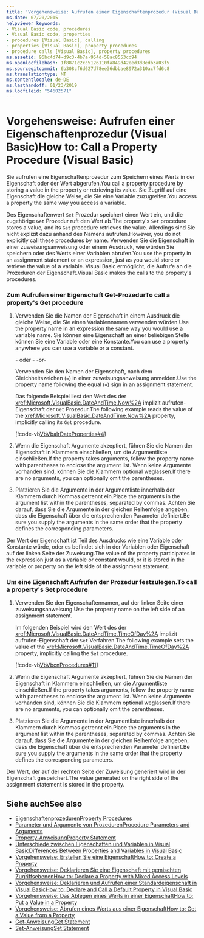 ```yaml
---
title: 'Vorgehensweise: Aufrufen einer Eigenschaftenprozedur (Visual Basic)'
ms.date: 07/20/2015
helpviewer_keywords:
- Visual Basic code, procedures
- Visual Basic code, properties
- procedures [Visual Basic], calling
- properties [Visual Basic], property procedures
- procedure calls [Visual Basic], property procedures
ms.assetid: 96bc4d74-d9c3-4b7a-954d-58ac8553cd94
ms.openlocfilehash: 1f8871c2cc5126110fa849d42eed3d8edb3a03f5
ms.sourcegitcommit: 6b308cf6d627d78ee36dbbae8972a310ac7fd6c8
ms.translationtype: MT
ms.contentlocale: de-DE
ms.lasthandoff: 01/23/2019
ms.locfileid: "54602571"
---
```

# <a name="how-to-call-a-property-procedure-visual-basic"></a><span data-ttu-id="d4a86-102">Vorgehensweise: Aufrufen einer Eigenschaftenprozedur (Visual Basic)</span><span class="sxs-lookup"><span data-stu-id="d4a86-102">How to: Call a Property Procedure (Visual Basic)</span></span>
<span data-ttu-id="d4a86-103">Sie aufrufen eine Eigenschaftenprozedur zum Speichern eines Werts in der Eigenschaft oder der Wert abgerufen.</span><span class="sxs-lookup"><span data-stu-id="d4a86-103">You call a property procedure by storing a value in the property or retrieving its value.</span></span> <span data-ttu-id="d4a86-104">Sie Zugriff auf eine Eigenschaft die gleiche Weise, die Sie eine Variable zuzugreifen.</span><span class="sxs-lookup"><span data-stu-id="d4a86-104">You access a property the same way you access a variable.</span></span>  
  
 <span data-ttu-id="d4a86-105">Des Eigenschaftenwert `Set` Prozedur speichert einen Wert ein, und die zugehörige `Get` Prozedur ruft den Wert ab.</span><span class="sxs-lookup"><span data-stu-id="d4a86-105">The property's `Set` procedure stores a value, and its `Get` procedure retrieves the value.</span></span> <span data-ttu-id="d4a86-106">Allerdings sind Sie nicht explizit dazu anhand des Namens aufrufen.</span><span class="sxs-lookup"><span data-stu-id="d4a86-106">However, you do not explicitly call these procedures by name.</span></span> <span data-ttu-id="d4a86-107">Verwenden Sie die Eigenschaft in einer zuweisungsanweisung oder einem Ausdruck, wie würden Sie speichern oder des Werts einer Variablen abrufen.</span><span class="sxs-lookup"><span data-stu-id="d4a86-107">You use the property in an assignment statement or an expression, just as you would store or retrieve the value of a variable.</span></span> <span data-ttu-id="d4a86-108">Visual Basic ermöglicht, die Aufrufe an die Prozeduren der Eigenschaft.</span><span class="sxs-lookup"><span data-stu-id="d4a86-108">Visual Basic makes the calls to the property's procedures.</span></span>  
  
### <a name="to-call-a-propertys-get-procedure"></a><span data-ttu-id="d4a86-109">Zum Aufrufen einer Eigenschaft Get-Prozedur</span><span class="sxs-lookup"><span data-stu-id="d4a86-109">To call a property's Get procedure</span></span>  
  
1.  <span data-ttu-id="d4a86-110">Verwenden Sie die Namen der Eigenschaft in einem Ausdruck die gleiche Weise, die Sie einen Variablennamen verwenden würden.</span><span class="sxs-lookup"><span data-stu-id="d4a86-110">Use the property name in an expression the same way you would use a variable name.</span></span> <span data-ttu-id="d4a86-111">Sie können eine Eigenschaft an einer beliebigen Stelle können Sie eine Variable oder eine Konstante.</span><span class="sxs-lookup"><span data-stu-id="d4a86-111">You can use a property anywhere you can use a variable or a constant.</span></span>  
  
     <span data-ttu-id="d4a86-112">- oder - </span><span class="sxs-lookup"><span data-stu-id="d4a86-112">-or-</span></span>  
  
     <span data-ttu-id="d4a86-113">Verwenden Sie den Namen der Eigenschaft, nach dem Gleichheitszeichen (`=`) in einer zuweisungsanweisung anmelden.</span><span class="sxs-lookup"><span data-stu-id="d4a86-113">Use the property name following the equal (`=`) sign in an assignment statement.</span></span>  
  
     <span data-ttu-id="d4a86-114">Das folgende Beispiel liest den Wert des der <xref:Microsoft.VisualBasic.DateAndTime.Now%2A> implizit aufrufen-Eigenschaft der `Get` Prozedur.</span><span class="sxs-lookup"><span data-stu-id="d4a86-114">The following example reads the value of the <xref:Microsoft.VisualBasic.DateAndTime.Now%2A> property, implicitly calling its `Get` procedure.</span></span>  
  
     [!code-vb[VbVbalrDateProperties#4](./codesnippet/VisualBasic/how-to-call-a-property-procedure_1.vb)]  
  
2.  <span data-ttu-id="d4a86-115">Wenn die Eigenschaft Argumente akzeptiert, führen Sie die Namen der Eigenschaft in Klammern einschließen, um die Argumentliste einschließen.</span><span class="sxs-lookup"><span data-stu-id="d4a86-115">If the property takes arguments, follow the property name with parentheses to enclose the argument list.</span></span> <span data-ttu-id="d4a86-116">Wenn keine Argumente vorhanden sind, können Sie die Klammern optional weglassen.</span><span class="sxs-lookup"><span data-stu-id="d4a86-116">If there are no arguments, you can optionally omit the parentheses.</span></span>  
  
3.  <span data-ttu-id="d4a86-117">Platzieren Sie die Argumente in der Argumentliste innerhalb der Klammern durch Kommas getrennt ein.</span><span class="sxs-lookup"><span data-stu-id="d4a86-117">Place the arguments in the argument list within the parentheses, separated by commas.</span></span> <span data-ttu-id="d4a86-118">Achten Sie darauf, dass Sie die Argumente in der gleichen Reihenfolge angeben, dass die Eigenschaft über die entsprechenden Parameter definiert.</span><span class="sxs-lookup"><span data-stu-id="d4a86-118">Be sure you supply the arguments in the same order that the property defines the corresponding parameters.</span></span>  
  
 <span data-ttu-id="d4a86-119">Der Wert der Eigenschaft ist Teil des Ausdrucks wie eine Variable oder Konstante würde, oder es befindet sich in der Variablen oder Eigenschaft auf der linken Seite der Zuweisung.</span><span class="sxs-lookup"><span data-stu-id="d4a86-119">The value of the property participates in the expression just as a variable or constant would, or it is stored in the variable or property on the left side of the assignment statement.</span></span>  
  
### <a name="to-call-a-propertys-set-procedure"></a><span data-ttu-id="d4a86-120">Um eine Eigenschaft Aufrufen der Prozedur festzulegen.</span><span class="sxs-lookup"><span data-stu-id="d4a86-120">To call a property's Set procedure</span></span>  
  
1.  <span data-ttu-id="d4a86-121">Verwenden Sie den Eigenschaftennamen, auf der linken Seite einer zuweisungsanweisung.</span><span class="sxs-lookup"><span data-stu-id="d4a86-121">Use the property name on the left side of an assignment statement.</span></span>  
  
     <span data-ttu-id="d4a86-122">Im folgenden Beispiel wird den Wert des der <xref:Microsoft.VisualBasic.DateAndTime.TimeOfDay%2A> implizit aufrufen-Eigenschaft der `Set` Verfahren.</span><span class="sxs-lookup"><span data-stu-id="d4a86-122">The following example sets the value of the <xref:Microsoft.VisualBasic.DateAndTime.TimeOfDay%2A> property, implicitly calling the `Set` procedure.</span></span>  
  
     [!code-vb[VbVbcnProcedures#11](./codesnippet/VisualBasic/how-to-call-a-property-procedure_2.vb)]  
  
2.  <span data-ttu-id="d4a86-123">Wenn die Eigenschaft Argumente akzeptiert, führen Sie die Namen der Eigenschaft in Klammern einschließen, um die Argumentliste einschließen.</span><span class="sxs-lookup"><span data-stu-id="d4a86-123">If the property takes arguments, follow the property name with parentheses to enclose the argument list.</span></span> <span data-ttu-id="d4a86-124">Wenn keine Argumente vorhanden sind, können Sie die Klammern optional weglassen.</span><span class="sxs-lookup"><span data-stu-id="d4a86-124">If there are no arguments, you can optionally omit the parentheses.</span></span>  
  
3.  <span data-ttu-id="d4a86-125">Platzieren Sie die Argumente in der Argumentliste innerhalb der Klammern durch Kommas getrennt ein.</span><span class="sxs-lookup"><span data-stu-id="d4a86-125">Place the arguments in the argument list within the parentheses, separated by commas.</span></span> <span data-ttu-id="d4a86-126">Achten Sie darauf, dass Sie die Argumente in der gleichen Reihenfolge angeben, dass die Eigenschaft über die entsprechenden Parameter definiert.</span><span class="sxs-lookup"><span data-stu-id="d4a86-126">Be sure you supply the arguments in the same order that the property defines the corresponding parameters.</span></span>  
  
 <span data-ttu-id="d4a86-127">Der Wert, der auf der rechten Seite der Zuweisung generiert wird in der Eigenschaft gespeichert.</span><span class="sxs-lookup"><span data-stu-id="d4a86-127">The value generated on the right side of the assignment statement is stored in the property.</span></span>  
  
## <a name="see-also"></a><span data-ttu-id="d4a86-128">Siehe auch</span><span class="sxs-lookup"><span data-stu-id="d4a86-128">See also</span></span>
- [<span data-ttu-id="d4a86-129">Eigenschaftenprozeduren</span><span class="sxs-lookup"><span data-stu-id="d4a86-129">Property Procedures</span></span>](./property-procedures.md)
- [<span data-ttu-id="d4a86-130">Parameter und Argumente von Prozeduren</span><span class="sxs-lookup"><span data-stu-id="d4a86-130">Procedure Parameters and Arguments</span></span>](./procedure-parameters-and-arguments.md)
- [<span data-ttu-id="d4a86-131">Property-Anweisung</span><span class="sxs-lookup"><span data-stu-id="d4a86-131">Property Statement</span></span>](../../../../visual-basic/language-reference/statements/property-statement.md)
- [<span data-ttu-id="d4a86-132">Unterschiede zwischen Eigenschaften und Variablen in Visual Basic</span><span class="sxs-lookup"><span data-stu-id="d4a86-132">Differences Between Properties and Variables in Visual Basic</span></span>](./differences-between-properties-and-variables.md)
- [<span data-ttu-id="d4a86-133">Vorgehensweise: Erstellen Sie eine Eigenschaft</span><span class="sxs-lookup"><span data-stu-id="d4a86-133">How to: Create a Property</span></span>](./how-to-create-a-property.md)
- [<span data-ttu-id="d4a86-134">Vorgehensweise: Deklarieren Sie eine Eigenschaft mit gemischten Zugriffsebenen</span><span class="sxs-lookup"><span data-stu-id="d4a86-134">How to: Declare a Property with Mixed Access Levels</span></span>](./how-to-declare-a-property-with-mixed-access-levels.md)
- [<span data-ttu-id="d4a86-135">Vorgehensweise: Deklarieren und Aufrufen einer Standardeigenschaft in Visual Basic</span><span class="sxs-lookup"><span data-stu-id="d4a86-135">How to: Declare and Call a Default Property in Visual Basic</span></span>](./how-to-declare-and-call-a-default-property.md)
- [<span data-ttu-id="d4a86-136">Vorgehensweise: Das Ablegen eines Werts in einer Eigenschaft</span><span class="sxs-lookup"><span data-stu-id="d4a86-136">How to: Put a Value in a Property</span></span>](./how-to-put-a-value-in-a-property.md)
- [<span data-ttu-id="d4a86-137">Vorgehensweise: Abrufen eines Werts aus einer Eigenschaft</span><span class="sxs-lookup"><span data-stu-id="d4a86-137">How to: Get a Value from a Property</span></span>](./how-to-get-a-value-from-a-property.md)
- [<span data-ttu-id="d4a86-138">Get-Anweisung</span><span class="sxs-lookup"><span data-stu-id="d4a86-138">Get Statement</span></span>](../../../../visual-basic/language-reference/statements/get-statement.md)
- [<span data-ttu-id="d4a86-139">Set-Anweisung</span><span class="sxs-lookup"><span data-stu-id="d4a86-139">Set Statement</span></span>](../../../../visual-basic/language-reference/statements/set-statement.md)
